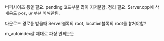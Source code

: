 버퍼사이즈 통일 필요.
pending 코드부분 많이 지저분함. 정리 필요.
Server.cpp에 삭제용도 pos, url부분 이해안됨.

다운로드 경로를 받을때 Server블록의 root, location블록의 root를 합쳐야함?

m_autoindex값 제대로 파싱 안되는듯
